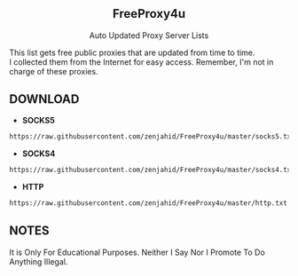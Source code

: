 # 


<h2 align="center">FreeProxy4u</h2>

<p align="center"> Auto Updated Proxy Server Lists </p>

This list gets free public proxies that are updated from time to time.  
I collected them from the Internet for easy access. Remember, I'm not in charge of these proxies.


## DOWNLOAD

- **SOCKS5**

```bash
https://raw.githubusercontent.com/zenjahid/FreeProxy4u/master/socks5.txt
```

- **SOCKS4**

```bash
https://raw.githubusercontent.com/zenjahid/FreeProxy4u/master/socks4.txt
```

- **HTTP**

```bash
https://raw.githubusercontent.com/zenjahid/FreeProxy4u/master/http.txt
```

## NOTES

It is Only For Educational Purposes. Neither I Say Nor I Promote To Do Anything Illegal.  

